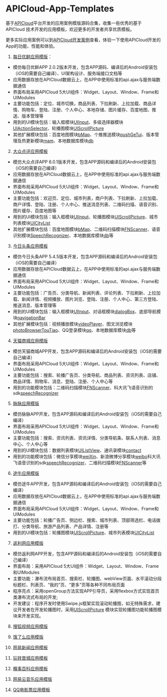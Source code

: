 # APICloud-App-Templates
基于[APICloud](http://www.apicloud.com)平台开发的应用案例模版源码合集，收集一些优秀的基于 APICloud 技术开发的应用模板，欢迎更多的开发者共享优质模板。

更多实际应用案例可以到[APICloud开发案例](http://www.apicloud.com/cases)查看，体验一下使用APICloud开发的App的功能、性能和体验。

1. [每日优鲜应用模版](https://github.com/apicloudcom/APICloud-7Days-Online-Training-Tutorials/tree/master/missfresh/widget)：

- 模仿每日优鲜APP 2.0.2版本开发，包含APP源码、编译后的Android安装包（iOS的需要自己编译）、UI架构设计、服务端接口文档等
- 应用数据存放在APICloud数据云上，在APP中使用标准的api.ajax与服务端数据通信
- 界面布局采用APICloud 5大UI组件：Widget、Layout、Window、Frame和UIModules
- 主要功能包括：定位、城市切换，商品列表、下拉刷新、上拉加载、商品详情、购物车、登陆、注册、个人中心、本地存储、图片缓存、百度地图、推送、版本管理等
- 用到的UI模块包括：输入框模块[UIInput](http://docs.apicloud.com/Client-API/UI-Layout/UIInput)、多级选择器模块[UIActionSelector](http://docs.apicloud.com/Client-API/UI-Layout/UIActionSelector)、轮播图模块[UIScrollPicture](http://docs.apicloud.com/Client-API/UI-Layout/UIScrollPicture)
- 其他扩展模块包括：百度地图模块[bMap](http://docs.apicloud.com/Client-API/Open-SDK/bMap)、个推推送模块[pushGeTui](http://docs.apicloud.com/Client-API/Open-SDK/pushGeTui)、版本管理及热更新模块[mam](http://docs.apicloud.com/Client-API/Cloud-Service/mam)、本地数据库模块[db](http://docs.apicloud.com/Client-API/Func-Ext/db)

2. [大众点评应用模板](https://github.com/apicloudcom/APICloud-App-Templates/tree/master/dianping/widget)

- 模仿大众点评APP 6.0.1版本开发，包含APP源码和编译后的Android安装包（iOS的需要自己编译）
- 应用数据存放在APICloud数据云上，在APP中使用标准的api.ajax与服务端数据通信
- 界面布局采用APICloud 5大UI组件：Widget、Layout、Window、Frame和UIModules
- 主要功能包括：欢迎页、定位、城市列表，商户列表、下拉刷新、上拉加载、商户详情、登陆、注册、个人中心、推送消息列表、二维码扫描、语音识别、图片缓存、百度地图等
- 用到的UI模块包括：输入框模块[UIInput](http://docs.apicloud.com/Client-API/UI-Layout/UIInput)、轮播图模块[UIScrollPicture](http://docs.apicloud.com/Client-API/UI-Layout/UIScrollPicture)、城市列表模块[UICityList](http://docs.apicloud.com/Client-API/UI-Layout/UICityList)
- 其他扩展模块包括：百度地图模块[bMap](http://docs.apicloud.com/Client-API/Open-SDK/bMap)、二维码扫描模块[FNScanner](http://docs.apicloud.com/Client-API/Func-Ext/FNScanner)、语音识别模块[SpeechRecognizer](http://docs.apicloud.com/Client-API/Open-SDK/speechRecognizer)、本地数据库模块[db](http://docs.apicloud.com/Client-API/Func-Ext/db)等

3. [今日头条应用模板](https://github.com/apicloudcom/APICloud-App-Templates/tree/master/toutiao/widget)

- 模仿今日头条APP 5.4.5版本开发，包含APP源码和编译后的Android安装包（iOS的需要自己编译）
- 应用数据存放在APICloud数据云上，在APP中使用标准的api.ajax与服务端数据通信
- 界面布局采用APICloud 5大UI组件：Widget、Layout、Window、Frame和UIModules
- 主要功能包括：广告页、分类导航、新闻列表、评论列表、下拉刷新、上拉加载、新闻详情、视频播放、图片浏览、登陆、注册、个人中心、第三方登陆、推送消息、版本管理等
- 用到的UI模块包括：输入框模块[UIInput](http://docs.apicloud.com/Client-API/UI-Layout/UIInput)、对话框模块[dialogBox](http://docs.apicloud.com/Client-API/UI-Layout/dialogBox)、底部导航模块[navigationBar](http://docs.apicloud.com/Client-API/Nav-Menu/navigationBar)
- 其他扩展模块包括：视频播放模块[videoPlayer](http://docs.apicloud.com/Client-API/Func-Ext/videoPlayer)、图文浏览模块[photoBrowserTouTiao](http://docs.apicloud.com/Client-API/UI-Layout/photoBrowserTouTiao)、QQ登录模块[qq](http://docs.apicloud.com/Client-API/Open-SDK/qq)、本地数据库模块[db](http://docs.apicloud.com/Client-API/Func-Ext/db)等

4. [天猫商城应用模版](https://github.com/apicloudcom/Tmall-Source)
- 模仿天猫商城APP开发，包含APP源码和编译后的Android安装包（iOS的需要自己编译）
- 界面布局采用APICloud 5大UI组件：Widget、Layout、Window、Frame和UIModules
- 主要功能包括：搜索、轮播广告页、分类导航、商品列表、资讯列表、店铺、商品详情、购物车、消息、登陆、注册、个人中心等
- 用到的功能模块包括：二维码扫描模块[FNScanner](http://docs.apicloud.com/Client-API/Func-Ext/FNScanner)、科大讯飞语音识别的sdk[speechRecognizer](http://docs.apicloud.com/Client-API/Open-SDK/speechRecognizer)
5. [脉脉应用模版](https://github.com/apicloudcom/maimai)
- 模仿脉脉APP开发，包含APP源码和编译后的Android安装包（iOS的需要自己编译）
- 界面布局采用APICloud 5大UI组件：Widget、Layout、Window、Frame和UIModules
- 主要功能包括：搜索、资讯列表、资讯详情、分类导航条、联系人列表、消息中心、个人中心等
- 用到的UI模块包括：数据列表模块[UIListView](http://docs.apicloud.com/Client-API/UI-Layout/UIListView)、通讯录模块[contact](http://docs.apicloud.com/Client-API/Device-Access/contact)
- 用到的功能模块包括：微信分享模块[weiXin](http://docs.apicloud.com/Client-API/Open-SDK/weiXin)、新浪微博分享模块[weibo](http://docs.apicloud.com/Client-API/Open-SDK/weibo)科大讯飞语音识别的sdk[speechRecognizer](http://docs.apicloud.com/Client-API/Open-SDK/speechRecognizer)、二维码扫描模块[FNScanner](http://docs.apicloud.com/Client-API/Func-Ext/FNScanner)等
6. [途牛应用模版](https://github.com/apicloudcom/Tuniu-Source)
- 模仿途牛APP开发，包含APP源码和编译后的Android安装包（iOS的需要自己编译）
- 应用数据存放在APICloud数据云上，在APP中使用标准的api.ajax与服务端数据通信
- 界面布局采用APICloud 5大UI组件：Widget、Layout、Window、Frame和UIModules
- 主要功能包括：轮播广告页、侧边栏、搜索、城市列表、顶部筛选栏、电话拨打、分类导航、旅游产品列表、产品详情、注册等
- 用到的UI模块包括：轮播图模块[UIScrollPicture](http://docs.apicloud.com/Client-API/UI-Layout/UIScrollPicture)、城市列表模块[UICityList](http://docs.apicloud.com/Client-API/UI-Layout/UICityList)
7. [返利网应用模版](https://github.com/apicloudcom/Fanli-Source)
- 模仿返利网APP开发，包含APP源码和编译后的Android安装包（iOS的需要自己编译）
- 界面布局：采用APICloud 5大UI组件：Widget、Layout、Window、Frame和UIModules
- 主要功能：瀑布流布局首页、搜索栏、轮播图、webView页面、水平滚动分段标题栏、列表页、“我的”页、“更多”页等各种不同布局页面
- 程序亮点：采用openGroup方法实现APP引导页，采用flexbox方式实现首页类瀑布流式布局的开发;
- 开发建议：程序开发时使用Swipe.js框架实现滚动轮播图，如无特殊需求，建议开发者在开发轮播图时，采用[UIScrollPicture](http://docs.apicloud.com/Client-API/UI-Layout/UIScrollPicture) 模块实现轮播图功能轮播图模块来开发实现。

8. [搜狐视频应用模版](https://github.com/apicloudcom/Sohu-Source)

9. [饿了么应用模版](https://github.com/apicloudcom/Eleme-Source)

10. [网易新闻应用模板](https://github.com/apicloudcom/163news-Source)

11. [玩转晋城应用模板](https://github.com/apicloudcom/Jincheng-Source)

12. [糗事百科应用模板](https://github.com/apicloudcom/Qiushibaike-Source)

13. [网易云音乐应用模版](https://github.com/apicloudcom/163music-Source)

14. [QQ电影票应用模板](https://github.com/apicloudcom/QQFilm-Source)
